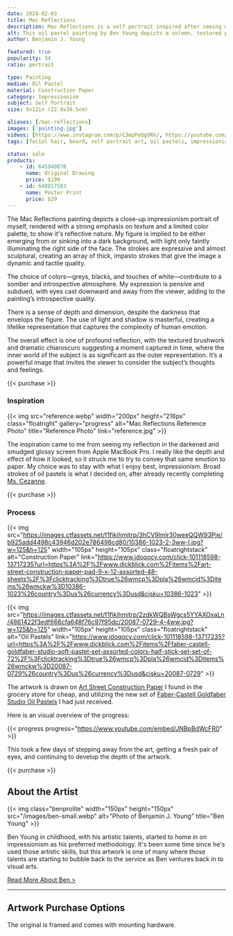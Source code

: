 ```yaml
---
date: 2024-02-03
title: Mac Reflections
description: Mac Reflections is a self portrait inspired after seeing my reflection on a glossy and smudged laptop dark screen. Painting the depth with oil pastels.
alt: This oil pastel painting by Ben Young depicts a solemn, textured portrait of a man's face, emerging from a dark background with a rough, expressive brushwork that conveys a sense of introspection or melancholy.
author: Benjamin J. Young

featured: true
popularity: 34
ratio: portrait

type: Painting
medium: Oil Pastel
material: Construction Paper
category: Impressionism
subject: Self Portrait
size: 9x12in (22.9x30.5cm)

aliases: [/mac-reflections]
images: ['painting.jpg']
videos: [https://www.instagram.com/p/C3mpPeQgORk/, https://youtube.com/shorts/JNBpBdWcFR0]
tags: [facial hair, beard, self portrait art, oil pastels, impressionism, dark tone, impressionist artist, for sale]

status: sale
products:
    - id: 645940870
      name: Original Drawing
      price: $199
    - id: 648817583
      name: Poster Print
      price: $29
---
```


The Mac Reflections painting depicts a close-up impressionism portrait of myself, rendered with a strong emphasis on texture and a limited color palette, to show it's reflective nature. My figure is implied to be either emerging from or sinking into a dark background, with light only faintly illuminating the right side of the face. The strokes are expressive and almost sculptural, creating an array of thick, impasto strokes that give the image a dynamic and tactile quality.

The choice of colors—greys, blacks, and touches of white—contribute to a somber and introspective atmosphere. My expression is pensive and subdued, with eyes cast downward and away from the viewer, adding to the painting’s introspective quality.

There is a sense of depth and dimension, despite the darkness that envelops the figure. The use of light and shadow is masterful, creating a lifelike representation that captures the complexity of human emotion.

The overall effect is one of profound reflection, with the textured brushwork and dramatic chiaroscuro suggesting a moment captured in time, where the inner world of the subject is as significant as the outer representation. It’s a powerful image that invites the viewer to consider the subject’s thoughts and feelings.

{{< purchase >}}

### Inspiration ###

{{< img src="reference.webp" width="200px" height="216px" class="floatright" gallery="progress" alt="Mac Reflections Reference Photo" title="Reference Photo" link="reference.jpg" >}}

The inspiration came to me from seeing my reflection in the darkened and smudged glossy screen from Apple MacBook Pro. I really like the depth and effect of how it looked, so it struck me to try to convey that same emotion to paper. My choice was to stay with what I enjoy best, impressionism. Broad strokes of oil pastels is what I decided on, after already recently completing [Ms. Cezanne](/artwork/ms-cezanne/).

{{< purchase >}}

### Process ###

{{< img src="https://images.ctfassets.net/f1fikihmjtrp/3hCV9lmlr30weeQQW93Pje/b925add4498c43946d202e786498cd80/10386-1023-2-3ww-l.jpg?w=125&h=125" width="105px" height="105px" class="floatrightstack" alt="Construction Paper" link="https://www.jdoqocy.com/click-101118598-13717235?url=https%3A%2F%2Fwww.dickblick.com%2Fitems%2Fart-street-construction-paper-pad-9-x-12-assorted-48-sheets%2F%3Fclicktracking%3Dtrue%26wmcp%3Dpla%26wmcid%3Ditems%26wmckw%3D10386-1023%26country%3Dus%26currency%3Dusd&cjsku=10386-1023" >}}

{{< img src="https://images.ctfassets.net/f1fikihmjtrp/2zdkWQBsWgcs5YYAXOxaLn/4861422f3edf668cfa648f76c97f95dc/20087-0729-4-4ww.jpg?w=125&h=125" width="105px" height="105px" class="floatrightstack" alt="Oil Pastels" link="https://www.jdoqocy.com/click-101118598-13717235?url=https%3A%2F%2Fwww.dickblick.com%2Fitems%2Ffaber-castell-goldfaber-studio-soft-pastel-set-assorted-colors-half-stick-set-set-of-72%2F%3Fclicktracking%3Dtrue%26wmcp%3Dpla%26wmcid%3Ditems%26wmckw%3D20087-0729%26country%3Dus%26currency%3Dusd&cjsku=20087-0729" >}}

The artwork is drawn on [Art Street Construction Paper](https://www.kqzyfj.com/click-101118598-13717235?url=https%3A%2F%2Fwww.dickblick.com%2Fitems%2Fart-street-construction-paper-pad-9-x-12-assorted-48-sheets%2F%3Fclicktracking%3Dtrue%26wmcp%3Dpla%26wmcid%3Ditems%26wmckw%3D10386-1023%26country%3Dus%26currency%3Dusd&cjsku=10386-1023) I found in the grocery store for cheap, and utilizing the new set of [Faber-Castell Goldfaber Studio Oil Pastels](https://www.jdoqocy.com/click-101118598-13717235?url=https%3A%2F%2Fwww.dickblick.com%2Fitems%2Ffaber-castell-goldfaber-studio-oil-pastel-set-assorted-colors-set-of-24%2F%3Fclicktracking%3Dtrue%26wmcp%3Dpla%26wmcid%3Ditems%26wmckw%3D21905-0249%26country%3Dus%26currency%3Dusd&cjsku=21905-0249) I had just received.

Here is an visual overview of the progress:

{{< progress progress="https://www.youtube.com/embed/JNBpBdWcFR0" >}}

This took a few days of stepping away from the art, getting a fresh pair of eyes, and continuing to develop the depth of the artwork.

{{< purchase >}}

## About the Artist ##

{{< img class="benprolite" width="150px" height="150px" src="/images/ben-small.webp" alt="Photo of Benjamin J. Young" title="Ben Young" >}}

Ben Young in childhood, with his artistic talents, started to home in on impressionism as his preferred methodology. It's been some time since he's used those artistic skills, but this artwork is one of many where those talents are starting to bubble back to the service as Ben ventures back in to visual arts.

[Read More About Ben >](/about)

---

## Artwork Purchase Options ##

The original is framed and comes with mounting hardware.
